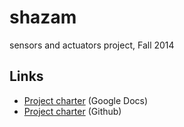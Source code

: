 shazam
======

sensors and actuators project, Fall 2014

Links
-----
* [Project charter][CharterGD] (Google Docs)
* [Project charter][CharterGH] (Github)

[CharterGD]: https://docs.google.com/document/d/1TM3XV4FRgUr7pgJ4xMtLtbaBanqBlkbAV2HGrdI_T9U/edit
[CharterGH]: ProjectCharter.md
